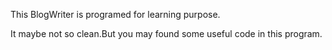 This BlogWriter is programed for learning purpose.

It maybe not so clean.But you may found some useful code in this program.
